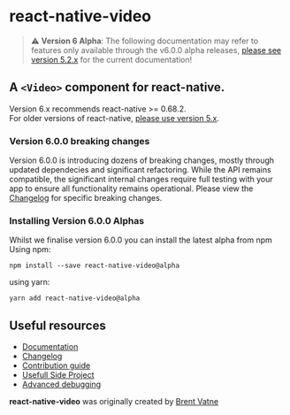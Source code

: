 # react-native-video

> :warning: **Version 6 Alpha**: The following documentation may refer to features only available through the v6.0.0 alpha releases, [please see version 5.2.x](https://github.com/react-native-video/react-native-video/blob/v5.2.0/README.md) for the current documentation!

## A `<Video>` component for react-native.
Version 6.x recommends react-native >= 0.68.2. 
<br>For older versions of react-native, [please use version 5.x](https://github.com/react-native-video/react-native-video/tree/v5.2.0).

### Version 6.0.0 breaking changes

Version 6.0.0 is introducing dozens of breaking changes, mostly through updated dependecies and significant refactoring. While the API remains compatible, the significant internal changes require full testing with your app to ensure all functionality remains operational. Please view the [Changelog](CHANGELOG.md) for specific breaking changes.

### Installing Version 6.0.0 Alphas
Whilst we finalise version 6.0.0 you can install the latest alpha from npm
Using npm:
```
npm install --save react-native-video@alpha
```
using yarn:
```
yarn add react-native-video@alpha
```

## Useful resources
- [Documentation](API.md)
- [Changelog](CHANGELOG.md)
- [Contribution guide](CONTRIBUTING.md)
- [Usefull Side Project](./docs/PROJECTS.md)
- [Advanced debugging](./docs/DEBUGGING.md)

**react-native-video** was originally created by [Brent Vatne](https://github.com/brentvatne)